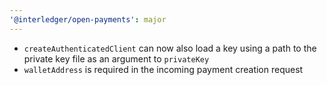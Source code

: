 ```yaml
---
'@interledger/open-payments': major
---
```


- `createAuthenticatedClient` can now also load a key using a path to the private key file as an argument to `privateKey`
- `walletAddress` is required in the incoming payment creation request
